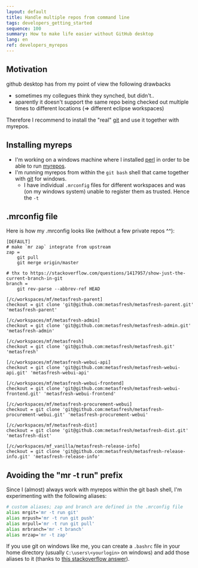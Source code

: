 ```yaml
---
layout: default
title: Handle multiple repos from command line
tags: developers_getting_started
sequence: 100
summary: How to make life easier without GitHub desktop
lang: en
ref: developers_myrepos
---
```


## Motivation

github desktop has from my point of view the following drawbacks
* sometimes my collegues think they synched, but didn't..
* aparently it doesn't support the same repo being checked out multiple times to different locations (=> different eclipse workspaces)

Therefore I recommend to install the "real" [git](https://git-scm.com/) and use it together with myrepos.

## Installing myreps

* I'm working on a windows machine where I installed [perl](http://strawberryperl.com/) in order to be able to run [myrepos](https://myrepos.branchable.com/).
* I'm running myrepos from within the `git bash` shell that came together with [git](https://git-scm.com/) for windows.
  * I have individual `.mrconfig` files for different workspaces and was (on my windows system) unable to register them as trusted. Hence the `-t`

## .mrconfig file

Here is how my .mrconfig looks like (without a few private repos ^^):
```
[DEFAULT]
# make `mr zap` integrate from upstream
zap =
    git pull
    git merge origin/master

# thx to https://stackoverflow.com/questions/1417957/show-just-the-current-branch-in-git
branch =
	git rev-parse --abbrev-ref HEAD

[/c/workspaces/mf/metasfresh-parent]
checkout = git clone 'git@github.com:metasfresh/metasfresh-parent.git' 'metasfresh-parent'

[/c/workspaces/mf/metasfresh-admin]
checkout = git clone 'git@github.com:metasfresh/metasfresh-admin.git' 'metasfresh-admin'

[/c/workspaces/mf/metasfresh]
checkout = git clone 'git@github.com:metasfresh/metasfresh.git' 'metasfresh'

[/c/workspaces/mf/metasfresh-webui-api]
checkout = git clone 'git@github.com:metasfresh/metasfresh-webui-api.git' 'metasfresh-webui-api'

[/c/workspaces/mf/metasfresh-webui-frontend]
checkout = git clone 'git@github.com:metasfresh/metasfresh-webui-frontend.git' 'metasfresh-webui-frontend'

[/c/workspaces/mf/metasfresh-procurement-webui]
checkout = git clone 'git@github.com:metasfresh/metasfresh-procurement-webui.git' 'metasfresh-procurement-webui'

[/c/workspaces/mf/metasfresh-dist]
checkout = git clone 'git@github.com:metasfresh/metasfresh-dist.git' 'metasfresh-dist'

[/c/workspaces/mf_vanilla/metasfresh-release-info]
checkout = git clone 'git@github.com:metasfresh/metasfresh-release-info.git' 'metasfresh-release-info'
```

## Avoiding the "mr -t run" prefix

Since I (almost) always work with myrepos within the git bash shell, I'm experimenting with the following aliases:

```bash
# custom aliases; zap and branch are defined in the .mrconfig file
alias mrgit='mr -t run git'
alias mrpush='mr -t run git push'
alias mrpull='mr -t run git pull'
alias mrbranch='mr -t branch'
alias mrzap='mr -t zap'
```

If you use git on windows like me, you can create a `.bashrc` file in your home directory (usually `C:\users\<yourlogin>` on windows) and add those aliases to it
(thanks to [this stackoverflow answer](https://stackoverflow.com/a/46051959/1012103)).
